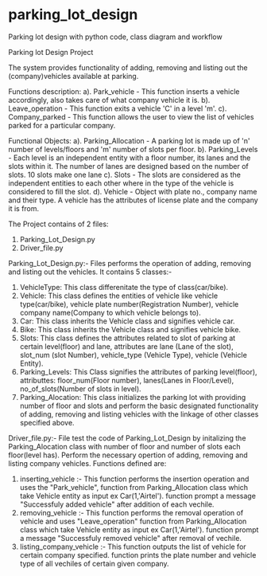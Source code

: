 # parking_lot_design
Parking lot design with python code, class diagram and workflow


Parking lot Design Project

The system provides functionality of  adding, removing and listing out the (company)vehicles available at parking.

Functions description:
a). Park_vehicle - This function inserts a vehicle accordingly, also takes care of what company vehicle it is.
b). Leave_operation - This function exits a vehicle 'C' in a level 'm'.
c). Company_parked - This function allows the user to view the list of vehicles parked
for a particular company.

Functional Objects:
a). Parking_Allocation - A parking lot is made up of 'n' number of levels/floors and 'm' number of slots per floor.
b). Parking_Levels - Each level is an independent entity with a floor number, its lanes and the
slots within it. The number of lanes are designed based on the number of slots. 10 slots make one lane
c). Slots - The slots are considered as the independent entities to each other where in
the type of the vehicle is considered to fill the slot.
d). Vehicle - Object with plate no., company name and their type. A vehicle has the
attributes of license plate and the company it is from.
 

The Project contains of 2 files:
1. Parking_Lot_Design.py
2. Driver_file.py

Parking_Lot_Design.py:- 
Files performs the operation of adding, removing and listing out the vehicles.
It contains 5 classes:-
1. VehicleType: This class differenitate the type of class(car/bike).
2. Vehicle: This class defines the entities of vehicle like vehicle type(car/bike),
vehicle plate number(Registration Number), vehicle company name(Company to which vehicle belongs to).
3. Car: This class inherits the Vehicle class and signifies vehicle car.
4. Bike: This class inherits the Vehicle class and signifies vehicle bike.
5. Slots: This class defines the attributes related to slot of parking at certain level(floor) and lane, attributes
are lane (Lane of the slot), slot_num (slot Number), vehicle_type (Vehicle Type), vehicle (Vehicle Entity).
6. Parking_Levels: This Class signifies the attributes of parking level(floor), 
attributtes: floor_num(Floor number), lanes(Lanes in Floor/Level), no_of_slots(Number of slots in level).
7. Parking_Alocation: This class initializes the parking lot with providing number of floor and slots
and perform the basic designated functionality of adding, removing and listing vehicles with the linkage of other classes specified above.


Driver_file.py:- 
File test the code of Parking_Lot_Design by initalizing the Parking_Alocation class with number of floor and number of slots each floor(level has).
Perform the necessary opertion of adding, removing and listing company vehicles.
Functions defined are:
1. inserting_vehicle :- This function performs the insertion operation and uses the "Park_vehicle",
function from  Parking_Allocation class which take Vehicle entity as input ex Car(1,'Airtel').
function prompt a message "Successfuly added vehicle" after addition of each vechile.
2. removing_vehicle :- This function performs the removal operation of vehicle and uses  "Leave_operation"
function from  Parking_Allocation class which take Vehicle entity as input ex Car(1,'Airtel').
function prompt a message "Successfuly removed vehicle" after removal of vechile.
3. listing_company_vehicle :- This function outputs the list of vehicle for certain company specified.
function prints the plate number and vehicle type of all vechiles of certain given company.






